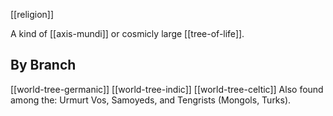 [[religion]]


A kind of [[axis-mundi]] or cosmicly large [[tree-of-life]].

## By Branch
[[world-tree-germanic]]
[[world-tree-indic]]
[[world-tree-celtic]]
Also found among the: Urmurt Vos, Samoyeds, and Tengrists (Mongols, Turks).

